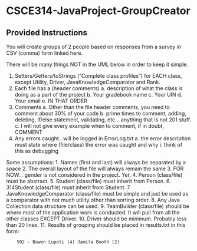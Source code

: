 # CSCE314-JavaProject-GroupCreator

## Provided Instructions

You will create groups of 2 people based on responses from a survey in CSV (comma) form linked here. 

There will be many things NOT in the UML below in order to keep it simple. 
1.	Setters/Getters/toStrings (“Complete class profiles”) for EACH class, except Utility, Driver, JavaKnowledgeComparator and Rank.
2.	Each file has a (header comments)
      a.	description of what the class is doing as a part of the project
      b.	Your gradebook name
      c.	Your UIN
      d.	Your email
      e.	IN THAT ORDER
3.	Comments 
      a.	Other than the file header comments, you need to comment about 30% of your code
      b.	prime times to comment, adding, deleting, if/else statement, validating, etc… anything that is not 201 stuff. 
      c.	I will not give every example when to comment, if in doubt, COMMENT
4.	Any errors caught…will be logged in ErrorLog.txt
      a.	the error description must state where (file/class) the error was caught and why
          i.	think of this as debugging 
          
Some assumptions:
    1.	Names (first and last) will always be separated by a space
    2.	The overall layout of the file will always remain the same
    3.	FOR NOW… gender is not considered in the project. Yet. 
    4.	Person (class/file) must be abstract.
    5.	Student (class/file) must inherit from Person.
    6.	314Student (class/file) must inherit from Student.
    7.	JavaKnowledgeComparator (class/file) must be simple and just be used as a comparator with not much utility other than sorting order.
    8.	Any Java Collection data structure can be used.
    9.	TeamBuilder (class/file) should be where most of the application work is conducted. It will pull from all the other classes EXCEPT Driver.
    10.	Driver should be minimum. Probably less than 20 lines.
    11.	Results of grouping should be placed in results.txt in this form:

        502 - Bowen Lupoli (4) Jamila Booth (2)

